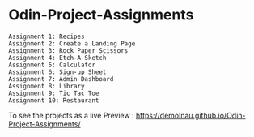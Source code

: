 # Odin-Project-Assignments
	Assignment 1: Recipes
	Assignment 2: Create a Landing Page
	Assignment 3: Rock Paper Scissors
	Assignment 4: Etch-A-Sketch
	Assignment 5: Calculator
	Assignment 6: Sign-up Sheet
	Assignment 7: Admin Dashboard
	Assignment 8: Library
	Assignment 9: Tic Tac Toe
	Assignment 10: Restaurant

	
To see the projects as a live Preview : https://demolnau.github.io/Odin-Project-Assignments/
